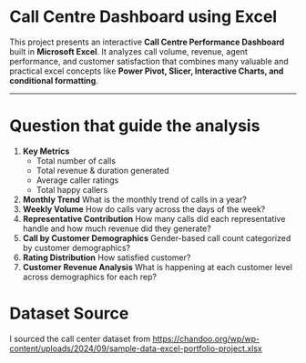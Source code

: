 # Call Centre Dashboard using Excel 

This project presents an interactive **Call Centre Performance Dashboard** built in **Microsoft Excel**. It analyzes call volume, revenue, agent performance, and customer satisfaction that combines many valuable and practical excel concepts like **Power Pivot, Slicer, Interactive Charts, and conditional formatting**.

---

# Question that guide the analysis

1. **Key Metrics**
   - Total number of calls
   - Total revenue & duration generated
   - Average caller ratings
   - Total happy callers
2. **Monthly Trend**
   What is the monthly trend of calls in a year?
3. **Weekly Volume**
   How do calls vary across the days of the week?
4. **Representative Contribution**
   How many calls did each representative handle and
   how much revenue did they generate?
5. **Call by Customer Demographics**
   Gender-based call count categorized by customer demographics?
6. **Rating Distribution**
   How satisfied customer?
7. **Customer Revenue Analysis**
   What is happening at each customer level across demographics for each rep?

# Dataset Source

I sourced the call center dataset from https://chandoo.org/wp/wp-content/uploads/2024/09/sample-data-excel-portfolio-project.xlsx





